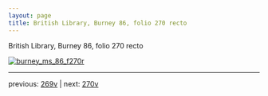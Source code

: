 ```yaml
---
layout: page
title: British Library, Burney 86, folio 270 recto
---
```


British Library, Burney 86, folio 270 recto

[![burney_ms_86_f270r](http://www.homermultitext.org/iipsrv?IIIF=/project/homer/pyramidal/deepzoom/bl/burney86imgs/v1/burney_ms_86_f270r.tif/full/800,/0/default.jpg)](http://www.homermultitext.org/ict2/?urn=urn:cite2:bl:burney86imgs.v1:burney_ms_86_f270r) 

---

previous:  [269v](../269v/) | next: [270v](../270v/)